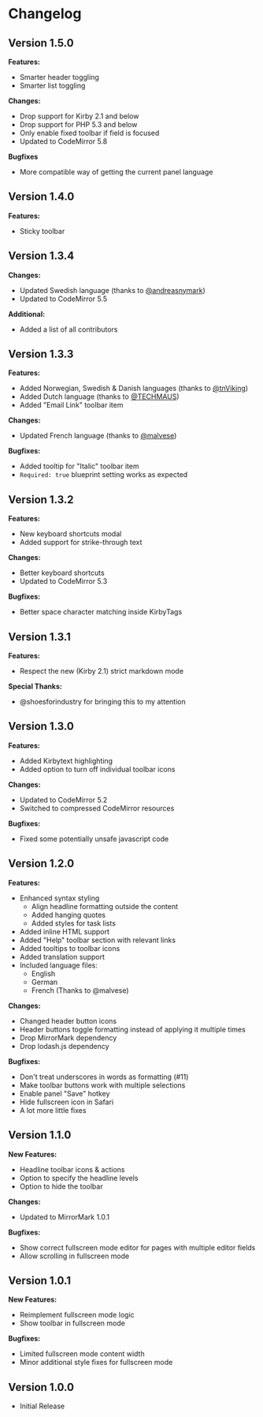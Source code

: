 # Changelog

## Version 1.5.0

**Features:**

* Smarter header toggling
* Smarter list toggling

**Changes:**

* Drop support for Kirby 2.1 and below
* Drop support for PHP 5.3 and below
* Only enable fixed toolbar if field is focused
* Updated to CodeMirror 5.8

**Bugfixes**

* More compatible way of getting the current panel language

## Version 1.4.0

**Features:**

* Sticky toolbar

## Version 1.3.4

**Changes:**

* Updated Swedish language (thanks to [@andreasnymark](https://github.com/andreasnymark))
* Updated to CodeMirror 5.5

**Additional:**

* Added a list of all contributors

## Version 1.3.3

**Features:**

* Added Norwegian, Swedish &amp; Danish languages (thanks to [@tnViking](https://github.com/tnViking))
* Added Dutch language (thanks to [@TECHMAUS](https://github.com/TECHMAUS))
* Added "Email Link" toolbar item

**Changes:**

- Updated French language (thanks to [@malvese](https://github.com/malvese))

**Bugfixes:**

- Added tooltip for "Italic" toolbar item
- `Required: true` blueprint setting works as expected

## Version 1.3.2

**Features:**

* New keyboard shortcuts modal
* Added support for strike-through text

**Changes:**

* Better keyboard shortcuts
* Updated to CodeMirror 5.3

**Bugfixes:**

* Better space character matching inside KirbyTags


## Version 1.3.1

**Features:**

* Respect the new (Kirby 2.1) strict markdown mode

**Special Thanks:**

* @shoesforindustry for bringing this to my attention

## Version 1.3.0

**Features:**

* Added Kirbytext highlighting
* Added option to turn off individual toolbar icons

**Changes:**

* Updated to CodeMirror 5.2
* Switched to compressed CodeMirror resources

**Bugfixes:**

* Fixed some potentially unsafe javascript code

## Version 1.2.0

**Features:**

* Enhanced syntax styling
  * Align headline formatting outside the content
  * Added hanging quotes
  * Added styles for task lists
* Added inline HTML support
* Added "Help" toolbar section with relevant links
* Added tooltips to toolbar icons
* Added translation support
* Included language files:
  * English
  * German
  * French (Thanks to @malvese)

**Changes:**

* Changed header button icons
* Header buttons toggle formatting instead of applying it multiple times
* Drop MirrorMark dependency
* Drop lodash.js dependency

**Bugfixes:**

* Don't treat underscores in words as formatting (#11)
* Make toolbar buttons work with multiple selections
* Enable panel "Save" hotkey
* Hide fullscreen icon in Safari
* A lot more little fixes

## Version 1.1.0

**New Features:**

* Headline toolbar icons &amp; actions
* Option to specify the headline levels
* Option to hide the toolbar

**Changes:**

* Updated to MirrorMark 1.0.1

**Bugfixes:**

* Show correct fullscreen mode editor for pages with multiple editor fields
* Allow scrolling in fullscreen mode

## Version 1.0.1

**New Features:**

* Reimplement fullscreen mode logic
* Show toolbar in fullscreen mode

**Bugfixes:**

* Limited fullscreen mode content width
* Minor additional style fixes for fullscreen mode

## Version 1.0.0

* Initial Release
